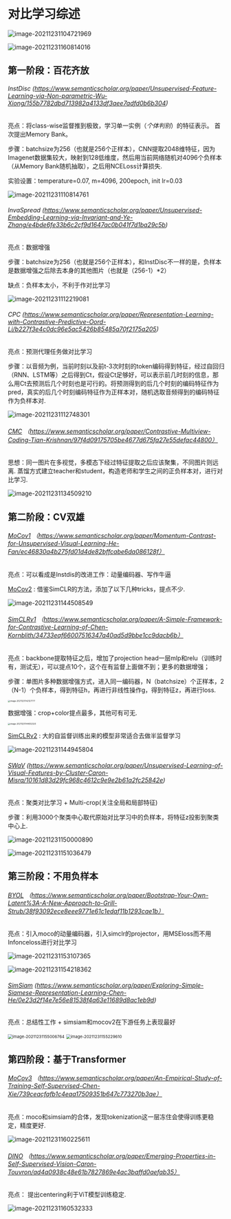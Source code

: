 # 对比学习综述

![image-20211231104721969](..\images\2021123101.png)

![image-20211231160814016](..\images\2021123118.png)

## 第一阶段：百花齐放

###### InstDisc (https://www.semanticscholar.org/paper/Unsupervised-Feature-Learning-via-Non-parametric-Wu-Xiong/155b7782dbd713982a4133df3aee7adfd0b6b304)

亮点：将class-wise监督推到极致，学习单一实例（*个体判别*）的特征表示。 首次提出Memory Bank。

步骤：batchsize为256（也就是256个正样本），CNN提取2048维特征，因为Imagenet数据集较大，映射到128低维度，然后用当前网络随机对4096个负样本（从Memory Bank随机抽取），之后用NCELoss计算损失.

实验设置：temperature=0.07, m=4096, 200epoch, init lr=0.03

![image-20211231110814761](..\images\2021123102)

###### InvaSpread (https://www.semanticscholar.org/paper/Unsupervised-Embedding-Learning-via-Invariant-and-Ye-Zhang/e4bde6fe33b6c2cf9d1647ac0b041f7d1ba29c5b)

亮点：数据增强

步骤：batchsize为256（也就是256个正样本），和InstDisc不一样的是，负样本是数据增强之后除去本身的其他图片（也就是（256-1）*2）

缺点：负样本太小，不利于作对比学习

![image-20211231112219081](..\images\2021123103.png)

###### CPC (https://www.semanticscholar.org/paper/Representation-Learning-with-Contrastive-Predictive-Oord-Li/b227f3e4c0dc96e5ac5426b85485a70f2175a205)

亮点：预测代理任务做对比学习

步骤：以音频为例，当前时刻以及前t-3次时刻的token编码得到特征，经过自回归（RNN、LSTM等）之后得到Ct，假设Ct足够好，可以表示前几时刻的信息，那么用Ct去预测后几个时刻也是可行的。将预测得到的后几个时刻的编码特征作为pred，真实的后几个时刻编码特征作为正样本对，随机选取音频得到的编码特征作为负样本对.

![image-20211231112748301](..\images\2021123104.png)

###### [CMC](https://arxiv.org/pdf/1906.05849.pdf) （https://www.semanticscholar.org/paper/Contrastive-Multiview-Coding-Tian-Krishnan/97f4d09175705be4677d675fa27e55defac44800）

思想：同一图片在多视觉，多模态下经过特征提取之后应该聚集，不同图片则远离. 蒸馏方式建立teacher和student，构造老师和学生之间的正负样本对，进行对比学习.

![image-20211231134509210](..\images\2021123105.png)

## 第二阶段：CV双雄

###### [MoCov1](https://arxiv.org/pdf/1911.05722.pdf) （https://www.semanticscholar.org/paper/Momentum-Contrast-for-Unsupervised-Visual-Learning-He-Fan/ec46830a4b275fd01d4de82bffcabe6da086128f）

亮点：可以看成是Instdis的改进工作：动量编码器、写作牛逼

[MoCov2](https://arxiv.org/pdf/2003.04297.pdf) : 借鉴SimCLR的方法，添加了以下几种tricks，提点不少.

![image-20211231144508549](..\images\2021123108.png)

###### [SimCLRv1](https://arxiv.org/pdf/2002.05709.pdf) （https://www.semanticscholar.org/paper/A-Simple-Framework-for-Contrastive-Learning-of-Chen-Kornblith/34733eaf66007516347a40ad5d9bbe1cc9dacb6b）

亮点：backbone提取特征之后，增加了projection head一层mlp和relu（训练时有，测试无），可以提点10个，这个在有监督上面做不到；更多的数据增强；

步骤：单图片多种数据增强方式，进入同一编码器，N（batchsize）个正样本，2（N-1）个负样本，得到特征h，再进行非线性操作g，得到特征z，再进行loss.

<img src="..\images\2021123106.png" alt="image-20211231142127777" style="zoom:33%;" />

数据增强：crop+color提点最多，其他可有可无.

<img src="..\images\2021123107.png" alt="image-20211231144002320" style="zoom:33%;" />

[SimCLRv2](https://arxiv.org/pdf/2006.10029.pdf) : 大的自监督训练出来的模型非常适合去做半监督学习

![image-20211231144945804](..\images\2021123109.png)

###### [SWaV](https://arxiv.org/pdf/2006.09882.pdf) (https://www.semanticscholar.org/paper/Unsupervised-Learning-of-Visual-Features-by-Cluster-Caron-Misra/10161d83d29fc968c4612c9e9e2b61a2fc25842e)

亮点：聚类对比学习 + Multi-crop(关注全局和局部特征)

步骤：利用3000个聚类中心取代原始对比学习中的负样本，将特征z投影到聚类中心上.

![image-20211231150000890](..\images\2021123110.png)

![image-20211231151036479](..\images\2021123111.png)

## 第三阶段：不用负样本

###### [ BYOL](https://arxiv.org/pdf/2006.07733.pdf) （https://www.semanticscholar.org/paper/Bootstrap-Your-Own-Latent%3A-A-New-Approach-to-Grill-Strub/38f93092ece8eee9771e61c1edaf11b1293cae1b）

亮点：引入moco的动量编码器，引入simclr的projector，用MSEloss而不用Infonceloss进行对比学习

![image-20211231153107365](..\images\2021123112.png)

![image-20211231154218362](..\images\2021123113.png)

###### [SimSiam](https://arxiv.org/pdf/2011.10566.pdf) (https://www.semanticscholar.org/paper/Exploring-Simple-Siamese-Representation-Learning-Chen-He/0e23d2f14e7e56e81538f4a63e11689d8ac1eb9d)

亮点：总结性工作 + simsiam和mocov2在下游任务上表现最好

<img src="..\images\2021123114.png" alt="image-20211231155006764" style="zoom: 67%;" />

<img src="..\images\2021123115.png" alt="image-20211231155229610" style="zoom:67%;" />

## 第四阶段：基于Transformer

###### [MoCov3](https://arxiv.org/pdf/2104.02057.pdf) （https://www.semanticscholar.org/paper/An-Empirical-Study-of-Training-Self-Supervised-Chen-Xie/739ceacfafb1c4eaa17509351b647c773270b3ae）

亮点：moco和simsiam的合体，发现tokenization这一层冻住会使得训练更稳定，精度更好.

![image-20211231160225611](..\images\2021123116.png)

###### [DINO](https://arxiv.org/pdf/2104.14294.pdf) （https://www.semanticscholar.org/paper/Emerging-Properties-in-Self-Supervised-Vision-Caron-Touvron/ad4a0938c48e61b7827869e4ac3baffd0aefab35）

亮点： 提出centering利于ViT模型训练稳定.

![image-20211231160532333](..\images\2021123117.png)